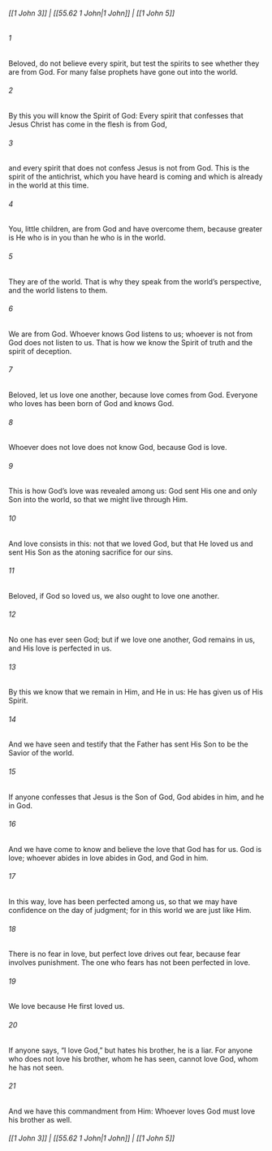 
###### [[1 John 3]] | [[55.62 1 John|1 John]] | [[1 John 5]]

###### 1
Beloved, do not believe every spirit, but test the spirits to see whether they are from God. For many false prophets have gone out into the world.
###### 2
By this you will know the Spirit of God: Every spirit that confesses that Jesus Christ has come in the flesh is from God,
###### 3
and every spirit that does not confess Jesus is not from God. This is the spirit of the antichrist, which you have heard is coming and which is already in the world at this time.
###### 4
You, little children, are from God and have overcome them, because greater is He who is in you than he who is in the world.
###### 5
They are of the world. That is why they speak from the world’s perspective, and the world listens to them.
###### 6
We are from God. Whoever knows God listens to us; whoever is not from God does not listen to us. That is how we know the Spirit of truth and the spirit of deception.
###### 7
Beloved, let us love one another, because love comes from God. Everyone who loves has been born of God and knows God.
###### 8
Whoever does not love does not know God, because God is love.
###### 9
This is how God’s love was revealed among us: God sent His one and only Son into the world, so that we might live through Him.
###### 10
And love consists in this: not that we loved God, but that He loved us and sent His Son as the atoning sacrifice for our sins.
###### 11
Beloved, if God so loved us, we also ought to love one another.
###### 12
No one has ever seen God; but if we love one another, God remains in us, and His love is perfected in us.
###### 13
By this we know that we remain in Him, and He in us: He has given us of His Spirit.
###### 14
And we have seen and testify that the Father has sent His Son to be the Savior of the world.
###### 15
If anyone confesses that Jesus is the Son of God, God abides in him, and he in God.
###### 16
And we have come to know and believe the love that God has for us. God is love; whoever abides in love abides in God, and God in him.
###### 17
In this way, love has been perfected among us, so that we may have confidence on the day of judgment; for in this world we are just like Him.
###### 18
There is no fear in love, but perfect love drives out fear, because fear involves punishment. The one who fears has not been perfected in love.
###### 19
We love because He first loved us.
###### 20
If anyone says, “I love God,” but hates his brother, he is a liar. For anyone who does not love his brother, whom he has seen, cannot love God, whom he has not seen.
###### 21
And we have this commandment from Him: Whoever loves God must love his brother as well.

###### [[1 John 3]] | [[55.62 1 John|1 John]] | [[1 John 5]]
